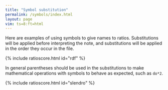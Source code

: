 ```yaml
---
title: "Symbol substitution"
permalink: /symbols/index.html
layout: page
vim: ts=8:ft=html
---
```


Here are examples of using symbols to give names to ratios.
Substitutions will be applied before interpreting the note, and
substitutions will be applied in the order they occur in the file.

{% include ratioscore.html id="rdf" %}
<script type="application/x-ratioscore" id="rdf">
!!!OTL: Just major scale
**recip	**ratio
*MM144	*I#75
*	*ref:C4
4	do
4	re
4	mi
4	fa
4	sol
4	la
4	ti
4	do*2
*-	*-
!!!RDF**ratio: do  = (1/1)
!!!RDF**ratio: re  = (9/8)
!!!RDF**ratio: mi  = (5/4)
!!!RDF**ratio: fa  = (4/3)
!!!RDF**ratio: sol = (3/2)
!!!RDF**ratio: la  = (5/3)
!!!RDF**ratio: ti  = (15/8)
</script>

In general parentheses should be used in the substitutions to make 
mathematical operations with symbols to behave as expected, such as `do*2`.



{% include ratioscore.html id="slendro" %}
<script type="application/x-ratioscore" id="slendro">
!!!OTL: Gamelan
**recip	**ratio
*MM144	*I#14
*	*ref:C4
4	ji
4	ro
4	lu
4	ma
4	nem
4	pi
*-	*-
!!!RDF**ratio: ji  = 1/1
!!!RDF**ratio: ro  = 8/7
!!!RDF**ratio: lu  = 21/16
!!!RDF**ratio: ma  = 32/21
!!!RDF**ratio: nem = 7/4
!!!RDF**ratio: pi  = 2/1
</script>



